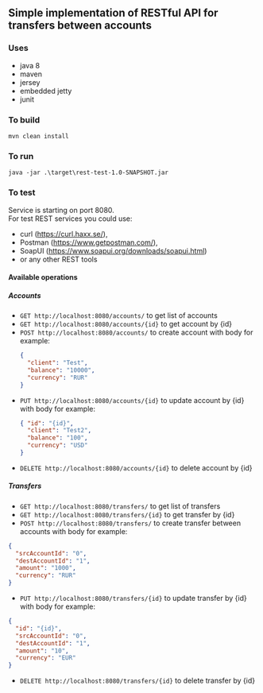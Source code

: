 ## Simple implementation of RESTful API for transfers between accounts

### Uses
* java 8
* maven
* jersey
* embedded jetty
* junit


### To build
`mvn clean install`

### To run
`java -jar .\target\rest-test-1.0-SNAPSHOT.jar`

### To test
Service is starting on port 8080.\
For test REST services you could use:
* curl (https://curl.haxx.se/),
* Postman (https://www.getpostman.com/),
* SoapUI (https://www.soapui.org/downloads/soapui.html)
* or any other REST tools

#### Available operations
##### Accounts
* `GET http://localhost:8080/accounts/` to get list of accounts
* `GET http://localhost:8080/accounts/{id}` to get account by {id}
* `POST http://localhost:8080/accounts/` to create account with body for example:
    ```json
    {
      "client": "Test",
      "balance": "10000",
      "currency": "RUR"
    }
    ```
* `PUT http://localhost:8080/accounts/{id}` to update account by {id} with body for example:
    ```json
    { "id": "{id}",
      "client": "Test2",
      "balance": "100",
      "currency": "USD"
    }
    ```
* `DELETE http://localhost:8080/accounts/{id}` to delete account by {id}

##### Transfers
* `GET http://localhost:8080/transfers/` to get list of transfers
* `GET http://localhost:8080/transfers/{id}` to get transfer by {id}
* `POST http://localhost:8080/transfers/` to create transfer between accounts with body for example:
```json
{
  "srcAccountId": "0",
  "destAccountId": "1",
  "amount": "1000",
  "currency": "RUR"
}
```
* `PUT http://localhost:8080/transfers/{id}` to update transfer by {id} with body for example:
```json
{
  "id": "{id}",
  "srcAccountId": "0",
  "destAccountId": "1",
  "amount": "10",
  "currency": "EUR"
}
```
* `DELETE http://localhost:8080/transfers/{id}` to delete transfer by {id}


